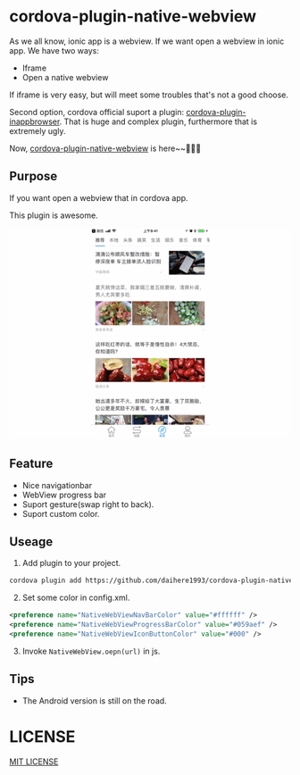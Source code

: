 # cordova-plugin-native-webview

As we all know, ionic app is a webview. If we want open a webview in ionic app. We have two ways:

* Iframe
* Open a native webview

If iframe is very easy, but will meet some troubles that's not a good choose.

Second option, cordova official suport a plugin: [cordova-plugin-inappbrowser](https://github.com/apache/cordova-plugin-inappbrowser). That is huge and complex plugin, furthermore that is extremely ugly.

Now, [cordova-plugin-native-webview](https://github.com/daihere1993/cordova-plugin-native-webview) is here~~🎉🎉🎉


## Purpose

If you want open a webview that in cordova app. 

This plugin is awesome.

![image](https://github.com/daihere1993/cordova-plugin-native-webview/blob/master/doc/demo.gif)

## Feature

* Nice navigationbar
* WebView progress bar
* Suport gesture(swap right to back).
* Suport custom color. 

## Useage

1. Add plugin to your project.

```bash
cordova plugin add https://github.com/daihere1993/cordova-plugin-native-webview
```

2. Set some color in config.xml.

```xml
<preference name="NativeWebViewNavBarColor" value="#ffffff" />
<preference name="NativeWebViewProgressBarColor" value="#059aef" />
<preference name="NativeWebViewIconButtonColor" value="#000" />
```

3. Invoke ``NativeWebView.oepn(url)`` in js.


## Tips

* The Android version is still on the road.

# LICENSE

[MIT LICENSE](http://opensource.org/licenses/MIT)
